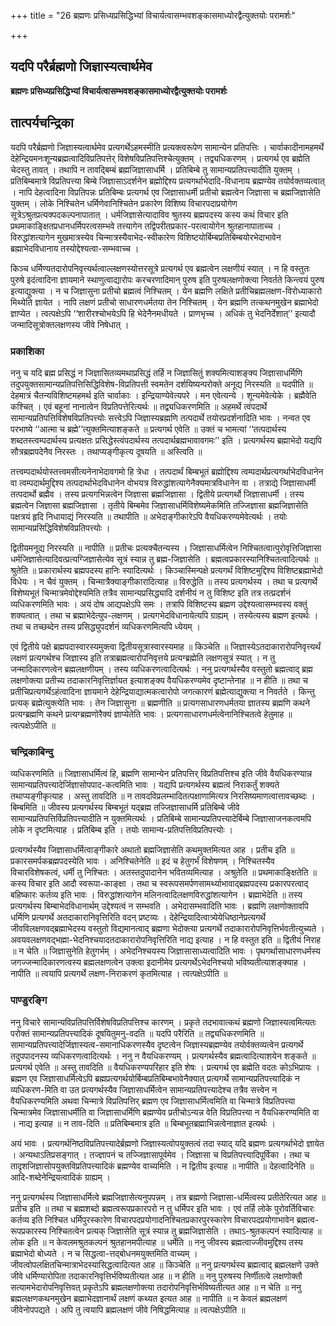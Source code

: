 +++
title = "26 ब्रह्मणः प्रसिध्यप्रसिद्धिभ्यां विचार्यत्वासम्भवशङ्कासमाध्योरद्वैत्युक्तयोः परामर्शः"

+++


## यदपि परैर्ब्रह्मणो जिज्ञास्यत्वार्थमेव

**ब्रह्मणः प्रसिध्यप्रसिद्धिभ्यां विचार्यत्वासम्भवशङ्कासमाध्योरद्वैत्युक्तयोः परामर्शः**

## **तात्पर्यचन्द्रिका**

यदपि परैर्ब्रह्मणो जिज्ञास्यत्वार्थमेव प्रत्यगर्थेऽहमस्मीति प्रत्यक्त्वरूपेण सामान्येन प्रतिपत्तिः । चार्वाकादीनामहमर्थे देहेन्द्रियमनःशून्यब्रह्मत्वादिविप्रतिपत्तेर् विशेषविप्रतिपत्तिश्चेत्युक्तम् । तद्व्यधिकरणम् । प्रत्यगर्थ एव ब्रह्मेति चेदस्तु तावत् । तथापि न तावद्बिम्बं ब्रह्मजिज्ञासाधर्मि । प्रतिबिम्बे तु सामान्यप्रतिपत्त्यादीति युक्तम् । प्रतिबिम्बमात्रे विप्रतिपत्त्या बिम्बे जिज्ञासाऽदर्शनेन ब्रह्मोद्दिश्य प्रत्यगर्थाभेदादि-विधानाय ब्रह्मण्येव तयोर्वक्तव्यत्वात् । नापि देहत्वादिना विप्रतिपन्नः प्रतिबिम्बः प्रत्यगर्थ एव जिज्ञासाधर्मी प्रतीचो ब्रह्मत्वेन जिज्ञासा च ब्रह्मजिज्ञासेति युक्तम् । लोके निश्चितेन धर्मिणेवानिश्चितेन प्रकारेण विशिष्य विचारपदाप्रयोगेण सूत्रेऽश्रुतप्रत्यक्पदकल्पनापातात् । धर्मजिज्ञासेत्यादाविव श्रुतस्य ब्रह्मपदस्य कस्य कथं विचार इति प्रथमाकाङ्क्षितप्रधानधर्मिपरत्वसम्भवे तत्त्यागेन तद्विपरीतप्रकार-परत्वायोगेन श्रुतहानापाताच्च । विरुद्धांशत्यागेन मुखमात्रस्येव चिन्मात्रस्यैवाभेद-स्वीकारेण विशिष्टयोर्बिम्बप्रतिबिम्बयोरभेदाभावेन ब्रह्माभेदविधानाय तस्योद्देश्यत्वा-सम्भवाच्च ।

किञ्च धर्मिण्यतदारोपनिवृत्त्यर्थत्वाल्लक्षणस्योत्तरसूत्रे प्रत्यगर्थ एव ब्रह्मत्वेन लक्षणीयं स्यात् । न हि वस्तुतः पुरुषे इदंत्वादिना ज्ञायमाने स्थाणुत्वाद्यारोपः करचरणादिमान् पुरुष इति पुरुषलक्षणोक्त्या निवर्तते किन्त्वयं पुरुष इत्याद्युक्त्या । न च जिज्ञासुना प्रतीचो ब्रह्मत्वं निश्चितम् । येन ब्रह्मणि लक्षिते प्रतीचिब्रह्मलक्षण-विरोध्याकारो मिथ्येति ज्ञायेत । नापि लक्षणं प्रतीचो साधारणधर्मतया तेन निश्चितम् । येन ब्रह्मणि तत्कथनमुखेन ब्रह्माभेदो ज्ञाप्येत । त्वत्पक्षेऽपि ‘‘शारीरश्चोभयेऽपि हि भेदेनैनमधीयते । प्राणभृच्च । अधिकं तु भेदनिर्देशात्’’ इत्यादौ जन्मादिसूत्रोक्तलक्षणस्य जीवे निषेधात् ।

### **प्रकाशिका**

ननु च यदि ब्रह्म प्रसिद्धं न जिज्ञासितव्यमथाप्रसिद्धं तर्हि न जिज्ञासितुं शक्यमित्याशङ्क्य जिज्ञासाधर्मिणि तदुपयुक्तसामान्यप्रतिपत्तिसिद्धिविशेष-विप्रतिपत्ती स्वमतेन दर्शयिष्यन्परोक्ते अनूद्य निरस्यति ॥ यदपीति ॥ देहमात्रं चैतन्यविशिष्टमहमर्थ इति चार्वाकाः । इन्द्रियाण्येवेत्यपरे । मन एवेत्यन्ये । शून्यमेवेत्येके । ब्रह्मैवेति कश्चित् । एवं बहूनां नानात्वेन विप्रतिपत्तेरित्यर्थः ॥ तद्व्यधिकरणमिति ॥ अहमर्थे त्वंपदार्थे सामान्यप्रतिपत्तिविशेषविप्रतिपत्त्योः सत्त्वेऽपि जिज्ञास्यब्रह्मणि तत्पदार्थे तयोरप्रदर्शनादिति भावः । नन्वत एव परभाष्ये ‘‘आत्मा च ब्रह्मे’’त्युक्तमित्याशङ्कते ॥ प्रत्यगर्थ एवेति ॥ उक्तं च भामत्यां ‘‘तत्पदार्थस्य शब्दतस्त्वम्पदार्थस्य प्रत्यक्षतः प्रसिद्धेस्त्वंपदार्थस्य तत्पदार्थब्रह्मभावावगमः’’ इति । प्रत्यगर्थस्य ब्रह्माभेदो यद्यपि सौत्रब्रह्मपदेनैव निरस्तः । तथाप्यङ्गीकृत्य दूषयति ॥ अस्त्विति ॥

तत्त्वम्पदार्थयोस्तत्त्वमसीत्यनेनाभेदावगमो हि त्रेधा । तत्पदार्थं बिम्बभूतं ब्रह्मोद्दिश्य त्वम्पदार्थप्रत्यगर्थाभेदविधानेन वा त्वम्पदार्थमुद्दिश्य तत्पदार्थाभेदविधानेन वोभयत्र विरुद्धांशत्यागेनैक्यमात्रविधानेन वा । तत्राद्ये जिज्ञासाधर्मी तत्पदार्थो ब्रह्मैव । तस्य प्रत्यगभिन्नत्वेन जिज्ञासा ब्रह्मजिज्ञासा । द्वितीये प्रत्यगर्थो जिज्ञासाधर्मी । तस्य ब्रह्मत्वेन जिज्ञासा ब्रह्मजिज्ञासा । तृतीये बिम्बमेव जिज्ञासाधर्मिविशेष्यमेकमिति तज्जिज्ञासा ब्रह्मजिज्ञासेति पक्षत्रयं हृदि निधायाद्यं निरस्यति ॥ तथापीति ॥ अभेदाङ्गीकारेऽपि वैयधिकरण्यमेवेत्यर्थः । तयोः सामान्यप्रसिद्धिविशेषविप्रतिपत्त्योः ।

द्वितीयमनूद्य निरस्यति ॥ नापीति ॥ प्रतीचः प्रत्यक्चैतन्यस्य । जिज्ञासाधर्मित्वेन निश्चितत्वात्पुरोवृत्तिजिज्ञासा धर्मजिज्ञासेत्यादिवत्प्रत्यग्जिज्ञासेत्येव सूत्रं स्यान्न तु ब्रह्म-जिज्ञासेति । ब्रह्मत्वप्रकारस्यानिश्चितत्वादित्यर्थः ॥ श्रुतेति ॥ प्रकारार्थस्य ब्रह्मपदस्य हानिः स्यादित्यर्थः । किञ्चास्मिन्पक्षे प्रत्यगर्थं विशिष्टमुद्दिश्य विशिष्टब्रह्माभेदो विधेयः । न चैवं युक्तम् । चिन्मात्रैक्याङ्गीकारादित्याह ॥ विरुद्धेति ॥ तस्य प्रत्यगर्थस्य । तथा च प्रत्यगर्थे विशेष्यभूतं चिन्मात्रमेवोद्देश्यमिति तत्रैव सामान्यप्रसिद्ध्यादि दर्शनीयं न तु विशिष्ट इति तत्र तत्प्रदर्शनं व्यधिकरणमिति भावः । अयं दोष आद्यपक्षेऽपि समः । तत्रापि विशिष्टस्य ब्रह्मण उद्देश्यत्वासम्भवस्य वक्तुं शक्यत्वात् । तथा च ब्रह्माभेदेत्युप-लक्षणम् । प्रत्यगभेदविधानायेत्यपि ग्राह्यम् । तस्येत्यस्य ब्रह्मण इत्यर्थः । तथा च तच्छब्देन तस्य प्रसिद्ध्युपदर्शनं व्यधिकरणमित्यपि ध्येयम् ।

एवं द्वितीये पक्षे ब्रह्मपदास्वारस्यमुक्त्वा द्वितीयसूत्रास्वारस्यमाह ॥ किञ्चेति ॥ जिज्ञास्येऽतदाकारारोपनिवृत्त्यर्थं लक्षणं प्रत्यगर्थश्च जिज्ञास्य इति तत्राब्रह्मत्वारोपनिवृत्तये प्रत्यग्ब्रह्मेति लक्षणसूत्रं स्यात् । न तु जन्मादिकारणत्वेन ब्रह्मलक्षणीयम् । तस्य व्यधिकरणत्वादित्यर्थः । ननु प्रत्यगर्थस्यैव वस्तुतो ब्रह्मत्वाद् ब्रह्म लक्षणोक्त्या प्रतीच्य तदाकारनिवृत्तिर्ज्ञायत इत्याशङ्क्य वैयधिकरण्यमेव दृष्टान्तेनाह ॥ न हीति ॥ तथा च प्रतीचिप्रत्यगर्थेऽहंत्वादिना ज्ञायमाने देहेन्द्रियाद्यात्मकत्वारोपो जगत्कारणं ब्रह्मेत्याद्युक्त्या न निवर्तते । किन्तु प्रत्यक् ब्रह्मेत्युक्त्येति भावः । तेन जिज्ञासुना ॥ ब्रह्मणीति ॥ प्रत्यगसाधारणधर्मतया ज्ञातस्य ब्रह्मणि कथने प्रत्यग्ब्रह्मणि कथने प्रत्यग्ब्रह्मणोरैक्यं ज्ञाप्येतेति भावः । प्रत्यगसाधारणधर्मत्वेनानिश्चितत्वे हेतुमाह ॥ त्वत्पक्षेऽपीति ॥

### **चन्द्रिकाबिन्दु**

व्यधिकरणमिति ॥ जिज्ञासाधर्मित्वं हि, ब्रह्मणि सामान्येन प्रतिपत्तिर् विप्रतिपत्तिश्च इति जीवे वैयधिकरण्यान्न सामान्यप्रतिपत्त्यादेर्जिज्ञासोपपाद-कत्वमिति भावः । यद्यपि प्रत्यगर्थस्य ब्रह्मत्वं निराकर्तुं शक्यते तथाप्यङ्गीकृत्याह । अस्तु तावदिति ॥ न तावदविप्रलम्भादितत्पक्षाणामित्यत्र निरसिष्यमाणत्वात्तावच्छब्दः । बिम्बमिति ॥ जीवस्य प्रत्यगर्थस्य बिम्बभूतं यद्ब्रह्म तज्जिज्ञासाधर्मि प्रतिबिम्बे जीवे सामान्यप्रतिपत्तिर्विप्रतिपत्त्यादीति न युक्तमित्यर्थः । प्रतिबिम्बे सामान्यप्रतिपत्त्यादेर्बिम्बे जिज्ञासाजनकत्वमपि लोके न दृष्टमित्याह । प्रतिबिम्ब इति । तयोः सामान्य-प्रतिपत्तिविप्रतिपत्त्योः ।

प्रत्यगर्थस्यैव जिज्ञासाधर्मित्वाङ्गीकारे अथातो ब्रह्मजिज्ञासेति कथमुक्तमित्यत आह । प्रतीच इति ॥ प्रकारसमर्पकब्रह्मपदस्येति भावः । अनिश्चितेनेति ॥ इदं च हेतुगर्भं विशेषणम् । निश्चितस्यैव विचारविशेषकत्वं, धर्मी तु निश्चितः । अतस्तदुपादानेन भवितव्यमित्याह । अश्रुतेति ॥ प्रथमाकाङ्क्षितेति ॥ कस्य विचार इति आदौ स्वरूपा-काङ्क्षा । तथा च स्वरूपसमर्पणसामर्थ्याभावाद्ब्रह्मपदस्य प्रकारपरत्वाद् बहिष्कारः कर्तव्य इति भावः । विरुद्धांशत्यागेन मलिनत्वादिलक्षणविरुद्धांशत्यागेन । ब्रह्माभेदेति ॥ तस्य प्रत्यगर्थस्य बिम्बाभेदविधानार्थम् उद्देश्यत्वं न सम्भवति । अभेदासम्भवादिति भावः । ब्रह्मणि लक्षणोक्तावपि धर्मिणि प्रत्यगर्थे अतदाकारानिवृत्तिरिति वदन् प्रष्टव्यः । देहेन्द्रियादित्वात्र्येयेधिष्ठानेप्रत्यगर्थे जीवविलक्षणवद्ब्रह्माभेदस्य वस्तुतो विद्यमानत्वाद् ब्रह्मणा भेदोक्त्या प्रत्यगर्थे तदाकारारोपनिवृत्तिर्भवतीत्युच्यते । अवयवलक्षणवद्भह्मा-भेदनिश्चयादतदाकारारोपनिवृत्तिरिति नाद्य इत्याह । न हि वस्तुत इति ॥ द्वितीयं निराह ॥ न चेति ॥ जिज्ञासुनेति हेतुगर्भम् । अभेदनिश्चयस्य जिज्ञासासाध्यत्वादिति भावः । पृथगर्थासाधारणधर्मस्य जगज्जन्मादिकारणत्वस्य ब्रह्मलक्षणत्वेन उक्त्वा इदानीमेव प्रत्यगर्थेऽभेदनिश्चयो भविष्यतीत्याशङ्क्याह । नापीति ॥ त्वयापि प्रत्यगर्थे लक्षण-निराकरणं कृतमित्याह । त्वत्पक्षेऽपीति ॥

### **पाण्डुरङ्गि**

ननु विचारे सामान्यविप्रतिपत्तिर्विशेषविप्रतिपत्तिश्च कारणम् । प्रकृते तदभावात्कथं ब्रह्मणो जिज्ञास्यत्वमित्यतः परोक्तं सामान्यप्रतिपत्त्यादिकं दूषयितुमनु-वदति ॥ यदपि परैरिति ॥ तद्व्यधिकरणमिति ॥ सामान्यप्रतिपत्त्यादेर्जिज्ञास्यत्व-समानाधिकरणस्यैव दृष्टत्वेन जिज्ञास्यब्रह्मण्येव तयोर्वक्तव्यत्वेन प्रत्यगर्थे तदुपपादनस्य व्यधिकरणत्वादित्यर्थः । ननु न वैयधिकरण्यम् । प्रत्यगर्थस्यैव ब्रह्मत्वादित्याशयेन शङ्कते ॥ प्रत्यगर्थ एवेति ॥ अस्तु तावदिति ॥ वैयधिकरण्यपरिहार इति शेषः । प्रत्यगर्थ एव ब्रह्मेति वदतः कोऽभिप्रायः । ब्रह्मण एव जिज्ञासाधर्मित्वेऽपि ब्रह्मप्रत्यगर्थयोर्बिम्बप्रतिबिम्बभावेनैक्यात् प्रत्यगर्थे सामान्यप्रतिपत्त्यादिकं न व्यधिकरण-मिति वा उत प्रत्यगर्थस्यैव जिज्ञासाधर्मित्वेन सामान्यप्रतिपत्त्यादेश्च तत्रैव सत्त्वेन न वैयधिकरण्यमिति अथवा चिन्मात्रे विप्रतिपत्तिर् ब्रह्मण एव जिज्ञासाधर्मित्वमिति वा चिन्मात्रे विप्रतिपत्त्या चिन्मात्रमेव जिज्ञासाधर्मीति वा जिज्ञासाधर्मिणि ब्रह्मण्येव प्रतीचोऽन्यन्न वेति विप्रतिपत्त्या न वैयधिकरण्यमिति वा । नाद्य इत्याह ॥ न ताव-दिति ॥ प्रतिबिम्बमात्र इति ॥ बिम्बभूतब्रह्माभिन्नत्वेनाज्ञात इत्यर्थः ।

अयं भावः । प्रत्यगर्थनिष्ठविप्रतिपत्त्यादेर्ब्रह्मणो जिज्ञास्यत्वोपयुक्तत्वं तदा स्याद् यदि ब्रह्मणः प्रत्यगर्थाभेदो ज्ञायेत । अन्यथाऽतिप्रसङ्गात् । तज्ज्ञापनं च तज्जिज्ञासापूर्वमेव । जिज्ञासा च विप्रतिपत्त्यादिपूर्विका । तथा च तादृशजिज्ञासोपयुक्तविप्रतिपत्त्यादिकं ब्रह्मण्येव वाच्यमिति । न द्वितीय इत्याह ॥ नापीति ॥ देहत्वादिनेति ॥ आदि-शब्देनेन्द्रियत्वादिकं ग्राह्यम् ।

ननु प्रत्यगर्थस्य जिज्ञासाधर्मित्वे ब्रह्मजिज्ञासेत्यनुपपन्नम् । तत्र ब्रह्मणो जिज्ञासा-धर्मित्वस्य प्रतीतेरित्यत आह ॥ प्रतीच इति ॥ तथा च ब्रह्मशब्दो ब्रह्मत्वरूपप्रकारपरो न तु धर्मिपर इति भावः । एवं तर्हि लोके पुरोवर्तिविचारः कर्तव्य इति निश्चित धर्मिपुरस्कारेण विचारपदप्रयोगादनिश्चितप्रकारपुरस्कारेण विचारपदप्रयोगाभावेन ब्रह्मत्व-रूपप्रकारस्य निश्चितत्वेन प्रत्यक् जिज्ञासेति सूत्रं स्यान्न तु ब्रह्मजिज्ञासेति । तथाऽ-श्रुतकल्पनं स्यादित्याह ॥ लोक इति ॥ न केवलमश्रुतकल्पनं श्रुतहानमपीत्याह ॥ धर्मेति ॥ ननु जीवस्य ब्रह्मत्वाज्जीवमुद्दिश्य तस्य ब्रह्माभेदो बोध्यते । न च सिद्धत्वा-त्तद्बोधनमयुक्तमिति वाच्यम् । जीवत्वोपलक्षितचिन्मात्राभेदस्यासिद्धत्वादित्यत आह ॥ किञ्चेति ॥ ननु प्रत्यगर्थस्य ब्रह्मत्वाद् ब्रह्मलक्षणे उक्ते जीवे धर्मिण्यारोपिता तदाकारनिवृत्तिर्भविष्यतीत्यत आह ॥ न हीति ॥ ननु पुरुषस्य निर्णीतत्वे लक्षणोक्तौ सत्यामभेदारोपनिवृत्तिवत् प्रकृतेऽपि ब्रह्मलक्षणोक्त्या तदारोपनिवृत्तिर्भविष्यतीत्यत आह ॥ न चेति ॥ ननु ब्रह्मलक्षणकथनमुखेन ब्रह्माभेदज्ञानार्थं लक्षणं कथ्यत इत्यत आह ॥ नापीति ॥ न केवलं ब्रह्मलक्षणं जीवेनोपपद्यते । अपि तु त्वयापि ब्रह्मलक्षणं जीवे निषिद्धमित्याह ॥ त्वत्पक्षेऽपीति ॥

